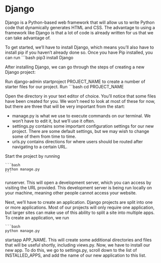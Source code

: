# Django
Django is a Python-based web framework that will allow us to write Python code that dynamically generates HTML and CSS. The advantage to using a framework like Django is that a lot of code is already written for us that we can take advantage of.

To get started, we’ll have to install Django, which means you’ll also have to install pip if you haven’t already done so.
Once you have Pip installed, you can run
    ```bash
    pip3 install Django 


After installing Django, we can go through the steps of creating a new Django project:

Run django-admin startproject PROJECT_NAME to create a number of starter files for our project.
Run 
    ```bash
    cd PROJECT_NAME
 
Open the directory in your text editor of choice. You’ll notice that some files have been created for you. We won’t need to look at most of these for now, but there are three that will be very important from the start:
- manage.py is what we use to execute commands on our terminal. We won’t have to edit it, but we’ll use it often.
- settings.py contains some important configuration settings for our new project. There are some default settings, but we may wish to change some of them from time to time.
- urls.py contains directions for where users should be routed after navigating to a certain URL.

Start the project by running 

    ```bash
    python manage.py 
    ```
runserver. This will open a development server, which you can access by visiting the URL provided. This development server is being run locally on your machine, meaning other people cannot access your website.


Next, we’ll have to create an application. Django projects are split into one or more applications. Most of our projects will only require one application, but larger sites can make use of this ability to split a site into multiple apps. To create an application, we run 

    ```bash
    python manage.py 
    
startapp APP_NAME. This will create some additional directories and files that will be useful shortly, including views.py.
Now, we have to install our new app. To do this, we go to settings.py, scroll down to the list of INSTALLED_APPS, and add the name of our new application to this list.